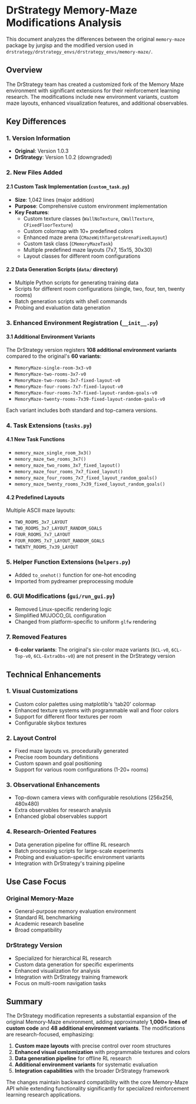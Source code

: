# DrStrategy Memory-Maze Modifications Analysis

This document analyzes the differences between the original `memory-maze` package by jurgisp and the modified version used in `drstrategy/drstrategy_envs/drstrategy_envs/memory-maze/`.

## Overview

The DrStrategy team has created a customized fork of the Memory Maze environment with significant extensions for their reinforcement learning research. The modifications include new environment variants, custom maze layouts, enhanced visualization features, and additional observables.

## Key Differences

### 1. Version Information
- **Original**: Version 1.0.3
- **DrStrategy**: Version 1.0.2 (downgraded)

### 2. New Files Added

#### 2.1 Custom Task Implementation (`custom_task.py`)
- **Size**: 1,042 lines (major addition)
- **Purpose**: Comprehensive custom environment implementation
- **Key Features**:
  - Custom texture classes (`WallNoTexture`, `CWallTexture`, `CFixedFloorTexture`)
  - Custom colormap with 10+ predefined colors
  - Enhanced maze arena (`CMazeWithTargetsArenaFixedLayout`)
  - Custom task class (`CMemoryMazeTask`)
  - Multiple predefined maze layouts (7x7, 15x15, 30x30)
  - Layout classes for different room configurations

#### 2.2 Data Generation Scripts (`data/` directory)
- Multiple Python scripts for generating training data
- Scripts for different room configurations (single, two, four, ten, twenty rooms)
- Batch generation scripts with shell commands
- Probing and evaluation data generation

### 3. Enhanced Environment Registration (`__init__.py`)

#### 3.1 Additional Environment Variants
The DrStrategy version registers **108 additional environment variants** compared to the original's **60 variants**:

- `MemoryMaze-single-room-3x3-v0`
- `MemoryMaze-two-rooms-3x7-v0` 
- `MemoryMaze-two-rooms-3x7-fixed-layout-v0`
- `MemoryMaze-four-rooms-7x7-fixed-layout-v0`
- `MemoryMaze-four-rooms-7x7-fixed-layout-random-goals-v0`
- `MemoryMaze-twenty-rooms-7x39-fixed-layout-random-goals-v0`

Each variant includes both standard and top-camera versions.

### 4. Task Extensions (`tasks.py`)

#### 4.1 New Task Functions
- `memory_maze_single_room_3x3()`
- `memory_maze_two_rooms_3x7()`
- `memory_maze_two_rooms_3x7_fixed_layout()`
- `memory_maze_four_rooms_7x7_fixed_layout()`
- `memory_maze_four_rooms_7x7_fixed_layout_random_goals()`
- `memory_maze_twenty_rooms_7x39_fixed_layout_random_goals()`

#### 4.2 Predefined Layouts
Multiple ASCII maze layouts:
- `TWO_ROOMS_3x7_LAYOUT`
- `TWO_ROOMS_3x7_LAYOUT_RANDOM_GOALS`
- `FOUR_ROOMS_7x7_LAYOUT`
- `FOUR_ROOMS_7x7_LAYOUT_RANDOM_GOALS`
- `TWENTY_ROOMS_7x39_LAYOUT`

### 5. Helper Function Extensions (`helpers.py`)
- Added `to_onehot()` function for one-hot encoding
- Imported from pydreamer preprocessing module

### 6. GUI Modifications (`gui/run_gui.py`)
- Removed Linux-specific rendering logic
- Simplified MUJOCO_GL configuration
- Changed from platform-specific to uniform `glfw` rendering

### 7. Removed Features
- **6-color variants**: The original's six-color maze variants (`6CL-v0`, `6CL-Top-v0`, `6CL-ExtraObs-v0`) are not present in the DrStrategy version

## Technical Enhancements

### 1. Visual Customizations
- Custom color palettes using matplotlib's 'tab20' colormap
- Enhanced texture systems with programmable wall and floor colors
- Support for different floor textures per room
- Configurable skybox textures

### 2. Layout Control
- Fixed maze layouts vs. procedurally generated
- Precise room boundary definitions
- Custom spawn and goal positioning
- Support for various room configurations (1-20+ rooms)

### 3. Observational Enhancements
- Top-down camera views with configurable resolutions (256x256, 480x480)
- Extra observables for research analysis
- Enhanced global observables support

### 4. Research-Oriented Features
- Data generation pipeline for offline RL research
- Batch processing scripts for large-scale experiments
- Probing and evaluation-specific environment variants
- Integration with DrStrategy's training pipeline

## Use Case Focus

### Original Memory-Maze
- General-purpose memory evaluation environment
- Standard RL benchmarking
- Academic research baseline
- Broad compatibility

### DrStrategy Version
- Specialized for hierarchical RL research
- Custom data generation for specific experiments
- Enhanced visualization for analysis
- Integration with DrStrategy training framework
- Focus on multi-room navigation tasks

## Summary

The DrStrategy modification represents a substantial expansion of the original Memory-Maze environment, adding approximately **1,000+ lines of custom code** and **48 additional environment variants**. The modifications are research-focused, emphasizing:

1. **Custom maze layouts** with precise control over room structures
2. **Enhanced visual customization** with programmable textures and colors
3. **Data generation pipeline** for offline RL research
4. **Additional environment variants** for systematic evaluation
5. **Integration capabilities** with the broader DrStrategy framework

The changes maintain backward compatibility with the core Memory-Maze API while extending functionality significantly for specialized reinforcement learning research applications.